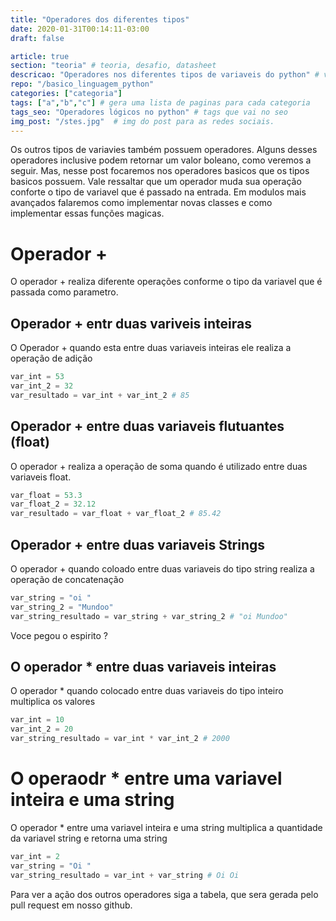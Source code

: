 ```yaml
---
title: "Operadores dos diferentes tipos"
date: 2020-01-31T00:14:11-03:00
draft: false

article: true
section: "teoria" # teoria, desafio, datasheet
descricao: "Operadores nos diferentes tipos de variaveis do python" # vai no seo tbm
repo: "/basico_linguagem_python"
categories: ["categoria"]
tags: ["a","b","c"] # gera uma lista de paginas para cada categoria
tags_seo: "Operadores lógicos no python" # tags que vai no seo
img_post: "/stes.jpg"  # img do post para as redes sociais.
---
```



Os outros tipos de variavies também possuem operadores. Alguns desses operadores inclusive podem retornar um valor boleano, como veremos a seguir. Mas, nesse post focaremos nos operadores basicos que os tipos basicos possuem. Vale ressaltar que um operador muda sua operação conforte o tipo de variavel que é passado na entrada. Em modulos mais avançados falaremos como implementar novas classes e como implementar essas funções magicas.

# Operador +
O operador + realiza diferente operações conforme o tipo da variavel que é passada como parametro. 


## Operador + entr duas variveis inteiras
O Operador + quando esta entre duas variaveis inteiras ele realiza a operação de adição
```python
var_int = 53
var_int_2 = 32
var_resultado = var_int + var_int_2 # 85
```

## Operador + entre duas variaveis flutuantes (float)
O operador + realiza a operação de soma quando é utilizado entre duas variaveis float.

```python
var_float = 53.3
var_float_2 = 32.12
var_resultado = var_float + var_float_2 # 85.42
```

## Operador + entre duas variaveis Strings
O operador + quando coloado entre duas variaveis do tipo string realiza a operação de concatenação

```python
var_string = "oi "
var_string_2 = "Mundoo"
var_string_resultado = var_string + var_string_2 # "oi Mundoo"
```


Voce pegou o espirito ?

## O operador * entre duas variaveis inteiras
O operador * quando colocado entre duas variaveis do tipo inteiro multiplica os valores

```python
var_int = 10
var_int_2 = 20
var_string_resultado = var_int * var_int_2 # 2000
```

# O operaodr * entre uma variavel inteira e uma string

O operador * entre uma variavel inteira e uma string multiplica a quantidade da variavel string e retorna uma string


```python
var_int = 2
var_string = "Oi "
var_string_resultado = var_int + var_string # Oi Oi 
```


Para ver a ação dos outros operadores siga a tabela, que sera gerada pelo pull request em nosso github.

<!-- https://rszalski.github.io/magicmethods/ -->